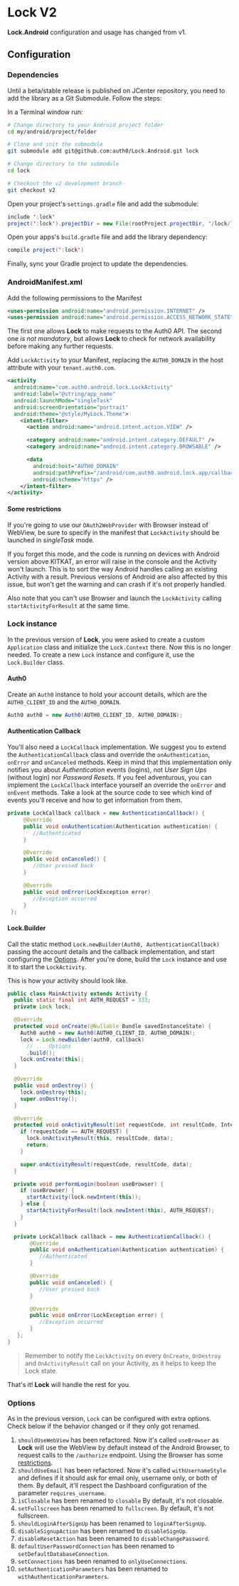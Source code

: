 # Lock V2

**Lock.Android** configuration and usage has changed from v1.


## Configuration


### Dependencies

Until a beta/stable release is published on JCenter repository, you need to add the library as a Git Submodule. Follow the steps:

In a Terminal window run:
```sh
# Change directory to your Android project folder
cd my/android/project/folder

# Clone and init the submodule
git submodule add git@github.com:auth0/Lock.Android.git lock

# Change directory to the submodule
cd lock

# Checkout the v2 development branch
git checkout v2
```

Open your project's `settings.gradle` file and add the submodule:

```java
include ':lock'
project(':lock').projectDir = new File(rootProject.projectDir, '/lock/lib')
```

Open your apps's `build.gradle` file and add the library dependency:

```java
compile project(':lock')
```

Finally, sync your Gradle project to update the dependencies.




### AndroidManifest.xml

Add the following permissions to the Manifest

```xml
<uses-permission android:name="android.permission.INTERNET" />
<uses-permission android:name="android.permission.ACCESS_NETWORK_STATE" />
```

The first one allows **Lock** to make requests to the Auth0 API.
The second one _is not mandatory_, but allows **Lock** to check for network availability before making any further requests.

Add `LockActivity` to your Manifest, replacing the `AUTH0_DOMAIN` in the host attribute with your `tenant.auth0.com`.

```xml
<activity
  android:name="com.auth0.android.lock.LockActivity"
  android:label="@string/app_name"
  android:launchMode="singleTask"
  android:screenOrientation="portrait"
  android:theme="@style/MyLock.Theme">
    <intent-filter>
      <action android:name="android.intent.action.VIEW" />

      <category android:name="android.intent.category.DEFAULT" />
      <category android:name="android.intent.category.BROWSABLE" />

      <data
        android:host="AUTH0_DOMAIN"
        android:pathPrefix="/android/com.auth0.android.lock.app/callback"
        android:scheme="https" />
    </intent-filter>
</activity>
```

#### Some restrictions

If you're going to use our `OAuth2WebProvider` with Browser instead of WebView, be sure to specify in the manifest that `LockActivity` should be launched in _singleTask_ mode.

If you forget this mode, and the code is running on devices with Android version above KITKAT, an error will raise in the console and the Activity won't launch. This is to sort the way Android handles calling an existing Activity with a result. Previous versions of Android are also affected by this issue, but won't get the warning and can crash if it's not properly handled.

Also note that you can't use Browser and launch the `LockActivity` calling `startActivityForResult` at the same time.

### Lock instance

In the previous version of **Lock**, you were asked to create a custom `Application` class and initialize the `Lock.Context` there. Now this is no longer needed. To create a new `Lock` instance and configure it, use the `Lock.Builder` class.

#### Auth0
Create an `Auth0` instance to hold your account details, which are the `AUTH0_CLIENT_ID` and the `AUTH0_DOMAIN`.

```java
Auth0 auth0 = new Auth0(AUTH0_CLIENT_ID, AUTH0_DOMAIN);
```

#### Authentication Callback
You'll also need a `LockCallback` implementation. We suggest you to extend the `AuthenticationCallback` class and override the `onAuthentication`, `onError` and `onCanceled` methods. Keep in mind that this implementation only notifies you about _Authentication_ events (logins), not _User Sign Ups_ (without login) nor _Password Resets_. If you feel adventurous, you can implement the `LockCallback` interface yourself an override the `onError` and `onEvent` methods. Take a look at the source code to see which kind of events you'll receive and how to get information from them.

```java
private LockCallback callback = new AuthenticationCallback() {
     @Override
     public void onAuthentication(Authentication authentication) {
        //Authenticated
     }

     @Override
     public void onCanceled() {
        //User pressed back
     }

     @Override
     public void onError(LockException error)
        //Exception occurred
     }
 };
```

#### Lock.Builder
Call the static method `Lock.newBuilder(Auth0, AuthenticationCallback)` passing the account details and the callback implementation, and start configuring the [Options](#options). After you're done, build the `Lock` instance and use it to start the `LockActivity`.

This is how your activity should look like.

```java
public class MainActivity extends Activity {
  public static final int AUTH_REQUEST = 333;
  private Lock lock;

  @Override
  protected void onCreate(@Nullable Bundle savedInstanceState) {
    Auth0 auth0 = new Auth0(AUTH0_CLIENT_ID, AUTH0_DOMAIN);
    lock = Lock.newBuilder(auth0, callback)
      // ... Options
      .build();
    lock.onCreate(this);
  }

  @Override
  public void onDestroy() {
    lock.onDestroy(this);
    super.onDestroy();
  }

  @Override
  protected void onActivityResult(int requestCode, int resultCode, Intent data) {
    if (requestCode == AUTH_REQUEST) {
      lock.onActivityResult(this, resultCode, data);
      return;
    }

    super.onActivityResult(requestCode, resultCode, data);
  }

  private void performLogin(boolean useBrowser) {
    if (useBrowser) {
      startActivity(lock.newIntent(this));
    } else {
      startActivityForResult(lock.newIntent(this), AUTH_REQUEST);
    }
  }

  private LockCallback callback = new AuthenticationCallback() {
       @Override
       public void onAuthentication(Authentication authentication) {
          //Authenticated
       }

       @Override
       public void onCanceled() {
          //User pressed back
       }

       @Override
       public void onError(LockException error) {
          //Exception occurred
       }
   };
}
```

>Remember to notify the `LockActivity` on every `OnCreate`, `OnDestroy` and `OnActivityResult` call on your Activity, as it helps to keep the Lock state.

That's it! **Lock** will handle the rest for you.


### Options

As in the previous version, `Lock` can be configured with extra options. Check below if the behavior changed or if they only got renamed.

1. `shouldUseWebView` has been refactored. Now it's called `useBrowser` as **Lock** will use the WebView by default instead of the Android Browser, to request calls to the `/authorize` endpoint. Using the Browser has some [restrictions](#some-restrictions).
1. `shouldUseEmail` has been refactored. Now it's called `withUsernameStyle` and defines if it should ask for email only, username only, or both of them. By default, it'll respect the Dashboard configuration of the parameter `requires_username`.
1. `isClosable` has been renamed to `closable` By default, it's not closable.
1. `setFullscreen` has been renamed to `fullscreen`. By default, it's not fullscreen.
1. `shouldLoginAfterSignUp` has been renamed to `loginAfterSignUp`.
1. `disableSignupAction` has been renamed to `disableSignUp`.
1. `disableResetAction` has been renamed to `disableChangePassword`.
1. `defaultUserPasswordConnection` has been renamed to `setDefaultDatabaseConnection`.
1. `setConnections` has been renamed to `onlyUseConnections`.
1. `setAuthenticationParameters` has been renamed to `withAuthenticationParameters`.
